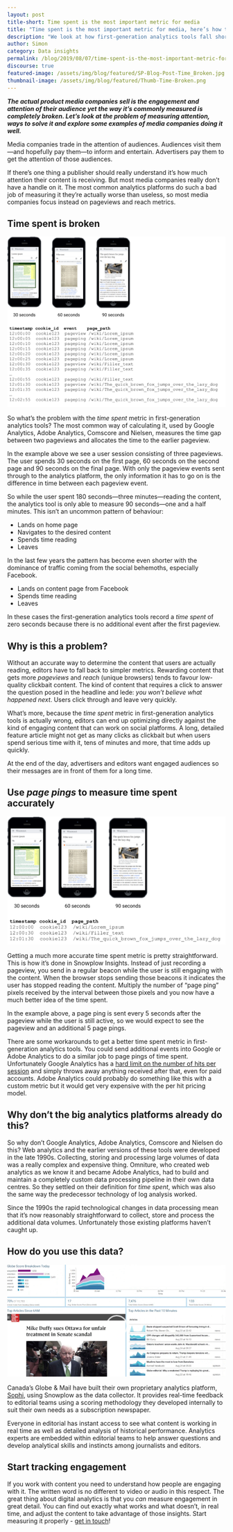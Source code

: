 ```yaml
---
layout: post
title-short: Time spent is the most important metric for media
title: "Time spent is the most important metric for media, here’s how to get it right"
description: "We look at how first-generation analytics tools fall short of accurately measuring the time spent metric and how Snowplow Insights gets it right."
author: Simon
category: Data insights
permalink: /blog/2019/08/07/time-spent-is-the-most-important-metric-for-media/
discourse: true
featured-image: /assets/img/blog/featured/SP-Blog-Post-Time_Broken.jpg
thumbnail-image: /assets/img/blog/featured/Thumb-Time-Broken.png
---
```


**_The actual product media companies sell is the engagement and attention of their audience yet the way it’s commonly measured is completely broken. Let’s look at the problem of measuring attention, ways to solve it and explore some examples of media companies doing it well._**

Media companies trade in the attention of audiences. Audiences visit them—and hopefully pay them—to inform and entertain. Advertisers pay them to get the attention of those audiences.

If there’s one thing a publisher should really understand it’s how much attention their content is receiving. But most media companies really don’t have a handle on it. The most common analytics platforms do such a bad job of measuring it they’re actually worse than useless, so most media companies focus instead on pageviews and reach metrics.


## Time spent is broken

![Time Spent][time-spent]

So what’s the problem with the _time spent_ metric in first-generation analytics tools? The most common way of calculating it, used by Google Analytics, Adobe Analytics, Comscore and Nielsen, measures the time gap between two pageviews and allocates the time to the earlier pageview.

In the example above we see a user session consisting of three pageviews. The user spends 30 seconds on the first page, 60 seconds on the second page and 90 seconds on the final page. With only the pageview events sent through to the analytics platform, the only information it has to go on is the difference in time between each pageview event.

So while the user spent 180 seconds—three minutes—reading the content, the analytics tool is only able to measure 90 seconds—one and a half minutes. This isn’t an uncommon pattern of behaviour:



*   Lands on home page
*   Navigates to the desired content
*   Spends time reading
*   Leaves

In the last few years the pattern has become even shorter with the dominance of traffic coming from the social behemoths, especially Facebook.



*   Lands on content page from Facebook
*   Spends time reading
*   Leaves

In these cases the first-generation analytics tools record a _time spent_ of zero seconds because there is no additional event after the first pageview.


## Why is this a problem?

Without an accurate way to determine the content that users are actually reading, editors have to fall back to simpler metrics. Rewarding content that gets more _pageviews_ and _reach_ (unique browsers) tends to favour low-quality clickbait content. The kind of content that requires a click to answer the question posed in the headline and lede: _you won’t believe what happened next_. Users click through and leave very quickly.

What’s more, because the _time spent_ metric in first-generation analytics tools is actually wrong, editors can end up optimizing directly against the kind of engaging content that can work on social platforms. A long, detailed feature article might not get as many clicks as clickbait but when users spend serious time with it, tens of minutes and more, that time adds up quickly.

At the end of the day, advertisers and editors want engaged audiences so their messages are in front of them for a long time.


## Use _page pings_ to measure time spent accurately


![Page Ping][page-ping]

Getting a much more accurate time spent metric is pretty straightforward. This is how it’s done in Snowplow Insights. Instead of just recording a pageview, you send in a regular beacon while the user is still engaging with the content. When the browser stops sending those beacons it indicates the user has stopped reading the content. Multiply the number of “page ping” pixels received by the interval between those pixels and you now have a much better idea of the time spent.

In the example above, a page ping is sent every 5 seconds after the pageview while the user is still active, so we would expect to see the pageview and an additional 5 page pings.

There are some workarounds to get a better time spent metric in first-generation analytics tools. You could send additional events into Google or Adobe Analytics to do a similar job to page pings of time spent. Unfortunately Google Analytics has a [hard limit on the number of hits per session](https://developers.google.com/analytics/devguides/collection/analyticsjs/limits-quotas#universal_properties) and simply throws away anything received after that, even for paid accounts. Adobe Analytics could probably do something like this with a custom metric but it would get very expensive with the per hit pricing model.


## Why don’t the big analytics platforms already do this?

So why don’t Google Analytics, Adobe Analytics, Comscore and Nielsen do this? Web analytics and the earlier versions of these tools were developed in the late 1990s. Collecting, storing and processing large volumes of data was a really complex and expensive thing. Omniture, who created web analytics as we know it and became Adobe Analytics, had to build and maintain a completely custom data processing pipeline in their own data centres. So they settled on their definition for _time spent_, which was also the same way the predecessor technology of log analysis worked.

Since the 1990s the rapid technological changes in data processing mean that it’s now reasonably straightforward to collect, store and process the additional data volumes. Unfortunately those existing platforms haven’t caught up.


## How do you use this data?


![See Data][see-data]





Canada’s Globe & Mail have built their own proprietary analytics platform, [Sophi](https://sophi.io/), using Snowplow as the data collector. It provides real-time feedback to editorial teams using a scoring methodology they developed internally to suit their own needs as a subscription newspaper.

Everyone in editorial has instant access to see what content is working in real time as well as detailed analysis of historical performance. Analytics experts are embedded within editorial teams to help answer questions and develop analytical skills and instincts among journalists and editors.


## Start tracking engagement

If you work with content you need to understand how people are engaging with it. The written word is no different to video or audio in this respect. The great thing about digital analytics is that you _can_ measure engagement in great detail. You can find out exactly what works and what doesn’t, in real time, and adjust the content to take advantage of those insights. Start measuring it properly - [get in touch](https://snowplowanalytics.com/request-demo/)!






[page-ping]: /assets/img/blog/2019/08/time-spent/page-ping.png
[see-data]: /assets/img/blog/2019/08/time-spent/see-data.png
[time-spent]: /assets/img/blog/2019/08/time-spent/time-spent.png